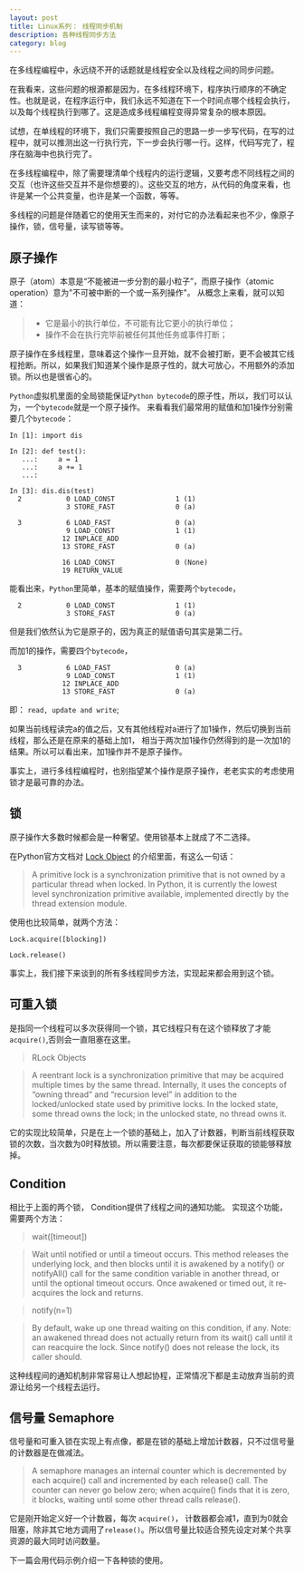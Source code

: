 ```yaml
---
layout: post
title: Linux系列： 线程同步机制
description: 各种线程同步方法
category: blog
---
```


在多线程编程中，永远绕不开的话题就是线程安全以及线程之间的同步问题。

在我看来，这些问题的根源都是因为，在多线程环境下，程序执行顺序的不确定性。也就是说，在程序运行中，我们永远不知道在下一个时间点哪个线程会执行，以及每个线程执行到哪了。这是造成多线程编程变得异常复杂的根本原因。

试想，在单线程的环境下，我们只需要按照自己的思路一步一步写代码，在写的过程中，就可以推测出这一行执行完，下一步会执行哪一行。这样，代码写完了，程序在脑海中也执行完了。

在多线程编程中，除了需要理清单个线程内的运行逻辑，又要考虑不同线程之间的交互（也许这些交互并不是你想要的）。这些交互的地方，从代码的角度来看，也许是某一个公共变量，也许是某一个函数，等等。

多线程的问题是伴随着它的使用天生而来的，对付它的办法看起来也不少，像原子操作，锁，信号量，读写锁等等。

## 原子操作

原子（atom）本意是“不能被进一步分割的最小粒子”，而原子操作（atomic operation）意为"不可被中断的一个或一系列操作"。
从概念上来看，就可以知道：

>* 它是最小的执行单位，不可能有比它更小的执行单位；
>* 操作不会在执行完毕前被任何其他任务或事件打断；

原子操作在多线程里，意味着这个操作一旦开始，就不会被打断，更不会被其它线程抢断。所以，如果我们知道某个操作是原子性的，就大可放心，不用额外的添加锁。所以也是很省心的。

`Python`虚拟机里面的全局锁能保证`Python bytecode`的原子性，所以，我们可以认为，一个`bytecode`就是一个原子操作。
来看看我们最常用的赋值和加1操作分别需要几个`bytecode`：

```
In [1]: import dis

In [2]: def test():
   ...:     a = 1
   ...:     a += 1
   ...:

In [3]: dis.dis(test)
  2           0 LOAD_CONST               1 (1)
              3 STORE_FAST               0 (a)

  3           6 LOAD_FAST                0 (a)
              9 LOAD_CONST               1 (1)
             12 INPLACE_ADD
             13 STORE_FAST               0 (a)

             16 LOAD_CONST               0 (None)
             19 RETURN_VALUE
```

能看出来，`Python`里简单，基本的赋值操作，需要两个`bytecode`，

```
  2           0 LOAD_CONST               1 (1)
              3 STORE_FAST               0 (a)
```

但是我们依然认为它是原子的，因为真正的赋值语句其实是第二行。

而加1的操作，需要四个`bytecode`，

```
  3           6 LOAD_FAST                0 (a)
              9 LOAD_CONST               1 (1)
             12 INPLACE_ADD
             13 STORE_FAST               0 (a)
```

即： `read, update and write`; 

如果当前线程读完a的值之后，又有其他线程对a进行了加1操作，然后切换到当前线程，那么还是在原来的基础上加1，
相当于两次加1操作仍然得到的是一次加1的结果。所以可以看出来，加1操作并不是原子操作。

事实上，进行多线程编程时，也别指望某个操作是原子操作，老老实实的考虑使用锁才是最可靠的办法。

## 锁

原子操作大多数时候都会是一种奢望。使用锁基本上就成了不二选择。

在Python官方文档对 [Lock Object](https://docs.python.org/2/library/threading.html#lock-objects) 的介绍里面，有这么一句话：

>A primitive lock is a synchronization primitive that is not owned by a particular thread when locked. In Python, it is currently the lowest level synchronization primitive available, implemented directly by the thread extension module.

使用也比较简单，就两个方法：

```
Lock.acquire([blocking])

Lock.release()
```
事实上，我们接下来谈到的所有多线程同步方法，实现起来都会用到这个锁。

## 可重入锁

是指同一个线程可以多次获得同一个锁，其它线程只有在这个锁释放了才能 `acquire()`,否则会一直阻塞在这里。

> RLock Objects

>A reentrant lock is a synchronization primitive that may be acquired multiple times by the same thread. Internally, it uses the concepts of “owning thread” and “recursion level” in addition to the locked/unlocked state used by primitive locks. In the locked state, some thread owns the lock; in the unlocked state, no thread owns it.

它的实现比较简单，只是在上一个锁的基础上，加入了计数器，判断当前线程获取锁的次数，当次数为0时释放锁。所以需要注意，每次都要保证获取的锁能够释放掉。

## Condition

相比于上面的两个锁， Condition提供了线程之间的通知功能。
实现这个功能，需要两个方法：

> wait([timeout])

> Wait until notified or until a timeout occurs. 
> This method releases the underlying lock, and then blocks until it is awakened by a notify() or notifyAll() call for the same condition variable in another thread, or until the optional timeout occurs. Once awakened or timed out, it re-acquires the lock and returns.


> notify(n=1)

> By default, wake up one thread waiting on this condition, if any.
> Note: an awakened thread does not actually return from its wait() call until it can reacquire the lock. Since notify() does not release the lock, its caller should.

这种线程间的通知机制非常容易让人想起协程，正常情况下都是主动放弃当前的资源让给另一个线程去运行。

## 信号量 Semaphore

信号量和可重入锁在实现上有点像，都是在锁的基础上增加计数器，只不过信号量的计数器是在做减法。

> A semaphore manages an internal counter which is decremented by each acquire() call and incremented by each release() call. The counter can never go below zero; when acquire() finds that it is zero, it blocks, waiting until some other thread calls release().

它是刚开始定义好一个计数器，每次 `acquire()`， 计数器都会减1，直到为0就会阻塞，除非其它地方调用了`release()`。所以信号量比较适合预先设定对某个共享资源的最大同时访问数量。

下一篇会用代码示例介绍一下各种锁的使用。

